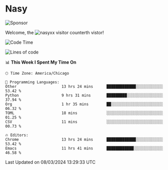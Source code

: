 # Nasy

<!--
<p align="center">
<img height="200" src="https://github-readme-stats.vercel.app/api?username=nasyxx&count_private=true&show_icons=true&theme=dracula&include_all_commits=true"/>
<img height="200" src="https://github-readme-stats.vercel.app/api/top-langs/?username=nasyxx&theme=dracula&hide=html,jupyter+notebook&count_private=true&show_icons=true"/>
</p>

  
----------------
-->

![Sponsor](https://img.shields.io/static/v1.svg?label=Sponsor&message=%E2%9D%A4&logo=GitHub&style=flat&color=pink)
 
Welcome, the ![nasyxx visitor counter](https://count.getloli.com/get/@nasyxx?theme=rule34)th vistor!
 
<!--START_SECTION:waka-->
![Code Time](http://img.shields.io/badge/Code%20Time-4%2C346%20hrs%2028%20mins-blue)

![Lines of code](https://img.shields.io/badge/From%20Hello%20World%20I%27ve%20Written-6.3%20million%20lines%20of%20code-blue)

📊 **This Week I Spent My Time On** 

```text
🕑︎ Time Zone: America/Chicago

💬 Programming Languages: 
Other                    13 hrs 24 mins      █████████████░░░░░░░░░░░░   53.42 % 
Python                   9 hrs 31 mins       █████████░░░░░░░░░░░░░░░░   37.94 % 
Org                      1 hr 35 mins        ██░░░░░░░░░░░░░░░░░░░░░░░   06.32 % 
TOML                     18 mins             ░░░░░░░░░░░░░░░░░░░░░░░░░   01.25 % 
CSV                      11 mins             ░░░░░░░░░░░░░░░░░░░░░░░░░   00.73 % 

🔥 Editors: 
Chrome                   13 hrs 24 mins      █████████████░░░░░░░░░░░░   53.42 % 
Emacs                    11 hrs 41 mins      ████████████░░░░░░░░░░░░░   46.58 % 
```


 Last Updated on 08/03/2024 13:29:33 UTC
<!--END_SECTION:waka-->

<!-- ![visitors](https://visitor-badge.laobi.icu/badge?page_id=nasyxx.nasyxx) -->
